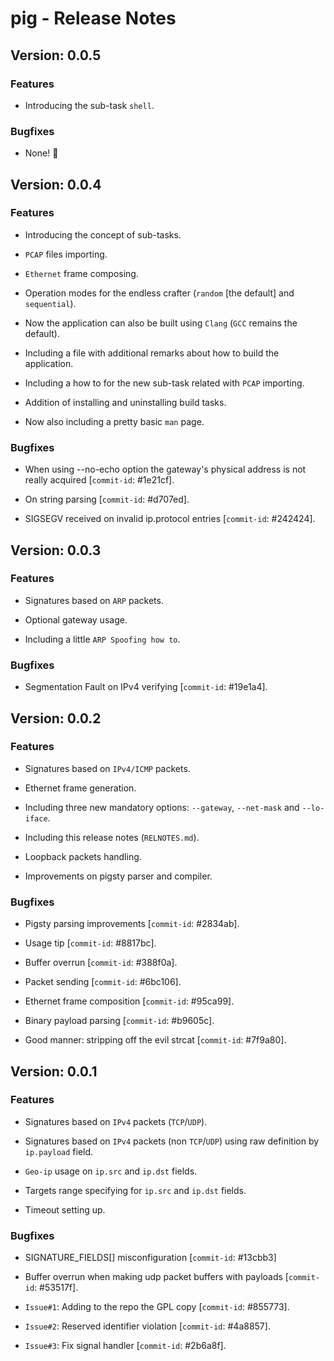 # pig - Release Notes

## Version: 0.0.5

### Features

- Introducing the sub-task ``shell``.

### Bugfixes

- None! :1st_place_medal:

## Version: 0.0.4

### Features

- Introducing the concept of sub-tasks.

- ``PCAP`` files importing.

- ``Ethernet`` frame composing.

- Operation modes for the endless crafter (``random`` [the default] and ``sequential``).

- Now the application can also be built using ``Clang`` (``GCC`` remains the default).

- Including a file with additional remarks about how to build the application.

- Including a how to for the new sub-task related with ``PCAP`` importing.

- Addition of installing and uninstalling build tasks.

- Now also including a pretty basic ``man`` page.

### Bugfixes

- When using --no-echo option the gateway's physical address is not really acquired [``commit-id``: #1e21cf].

- On string parsing [``commit-id``: #d707ed].

- SIGSEGV received on invalid ip.protocol entries [``commit-id``: #242424].

## Version: 0.0.3

### Features

- Signatures based on ``ARP`` packets.

- Optional gateway usage.

- Including a little ``ARP Spoofing how to``.

### Bugfixes

- Segmentation Fault on IPv4 verifying [``commit-id``: #19e1a4].

## Version: 0.0.2

### Features

- Signatures based on ``IPv4/ICMP`` packets.

- Ethernet frame generation.

- Including three new mandatory options: ``--gateway``, ``--net-mask`` and ``--lo-iface``.

- Including this release notes (``RELNOTES.md``).

- Loopback packets handling.

- Improvements on pigsty parser and compiler.

### Bugfixes

- Pigsty parsing improvements [``commit-id``: #2834ab].

- Usage tip [``commit-id``: #8817bc].

- Buffer overrun [``commit-id``: #388f0a].

- Packet sending [``commit-id``: #6bc106].

- Ethernet frame composition [``commit-id``: #95ca99].

- Binary payload parsing [``commit-id``: #b9605c].

- Good manner: stripping off the evil strcat [``commit-id``: #7f9a80].

## Version: 0.0.1

### Features

- Signatures based on ``IPv4`` packets (``TCP``/``UDP``).

- Signatures based on ``IPv4`` packets (non ``TCP``/``UDP``) using raw definition by ``ip.payload`` field.

- ``Geo-ip`` usage on ``ip.src`` and ``ip.dst`` fields.

- Targets range specifying for ``ip.src`` and ``ip.dst`` fields.

- Timeout setting up.

### Bugfixes

- SIGNATURE_FIELDS[] misconfiguration [``commit-id``: #13cbb3]

- Buffer overrun when making udp packet buffers with payloads [``commit-id``: #53517f].

- ``Issue#1``: Adding to the repo the GPL copy [``commit-id``: #855773].

- ``Issue#2``: Reserved identifier violation [``commit-id``: #4a8857].

- ``Issue#3``: Fix signal handler [``commit-id``: #2b6a8f].
